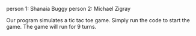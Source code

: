 person 1: Shanaia Buggy
person 2: Michael Zigray

Our program simulates a tic tac toe game. Simply run the code to start the game. The game will run for 9 turns.
